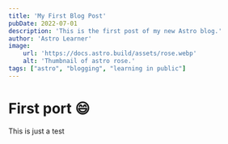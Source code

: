 ```yaml
---
title: 'My First Blog Post'
pubDate: 2022-07-01
description: 'This is the first post of my new Astro blog.'
author: 'Astro Learner'
image:
    url: 'https://docs.astro.build/assets/rose.webp'
    alt: 'Thumbnail of astro rose.'
tags: ["astro", "blogging", "learning in public"]
---
```


# First port :smile:

This is just a test